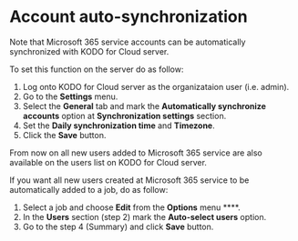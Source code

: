 # Account auto-synchronization

Note that Microsoft 365 service accounts can be automatically synchronized with KODO for Cloud server. 

To set this function on the server do as follow:

1. Log onto KODO for Cloud server as the organizataion user \(i.e. admin\).
2. Go to the **Settings** menu.
3. Select the **General** tab and mark the **Automatically synchronize accounts** option at **Synchronization settings** section.
4. Set the **Daily synchronization time** and **Timezone**.
5. Click the **Save** button.

From now on all new users added to Microsoft 365 service are also available on the users list on KODO for Cloud server. 

If you want all new users created at Microsoft 365 service to be automatically added to a job, do as follow:

1. Select a job and choose  **Edit** from the **Options** menu ****.
2. In the **Users** section \(step 2\) mark the **Auto-select users** option.
3. Go to the step 4 \(Summary\) and click **Save** button.

 

